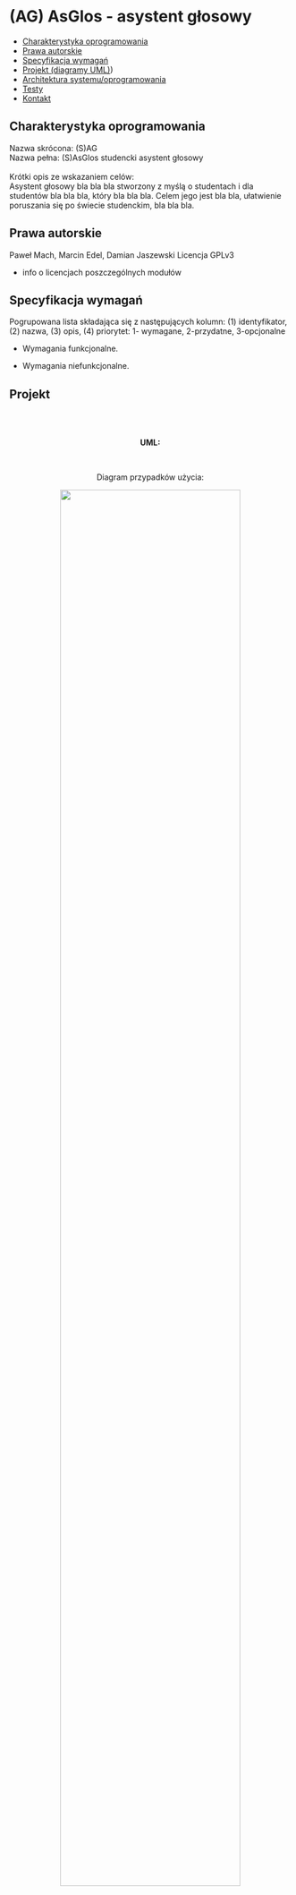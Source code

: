#  (AG) AsGlos - asystent głosowy

* [Charakterystyka  oprogramowania](#Charakterystyka-oprogramowania)
* [Prawa autorskie](#Prawa-autorskie)
* [Specyfikacja wymagań](#Specyfikacja-wymagań)
* [Projekt (diagramy UML)](#Projekt))
* [Architektura systemu/oprogramowania](#Architektura-oprogramowania)
* [Testy](#Testy)
* [Kontakt](#Kontakt)


## Charakterystyka  oprogramowania

Nazwa skrócona: (S)AG<br>
Nazwa pełna: (S)AsGlos studencki asystent głosowy
<br><br>
Krótki opis ze wskazaniem celów:<br>
Asystent głosowy bla bla bla stworzony z myślą o studentach i dla studentów bla bla bla, który bla bla bla.
Celem jego jest bla bla, ułatwienie poruszania się po świecie studenckim, bla bla bla.
	
## Prawa autorskie

Paweł Mach, Marcin Edel, Damian Jaszewski
Licencja GPLv3
+ info o licencjach poszczególnych modułów

## Specyfikacja wymagań

Pogrupowana lista składająca się z następujących kolumn: (1) identyfikator, (2) nazwa, (3) opis, (4) priorytet: 1- wymagane, 2-przydatne, 3-opcjonalne 

+ Wymagania funkcjonalne. 

+ Wymagania niefunkcjonalne.

## Projekt
<br><br>
<p align="center"><b>
UML:
</b></p>
<br>
<p align="center">
Diagram przypadków użycia:
</p>
<p align="center">
<img src="https://raw.githubusercontent.com/pmh-projects/io/master/diagramy/UML_diagram_przypadkow_uzycia.png" width=80%/>
</p>
<p align="center">
Diagram czynnosci dla każdego przypadku użycia
</p>
<p align="center">
<img src="https://raw.githubusercontent.com/pmh-projects/io/master/diagramy/UML_dpu1.png" width=80%/>
</p>	
<p align="center">
<img src="https://raw.githubusercontent.com/pmh-projects/io/master/diagramy/UML_dpu2.png" width=80%/>
</p>
<p align="center">
<img src="https://raw.githubusercontent.com/pmh-projects/io/master/diagramy/UML_dpu3.png" width=80%/>
</p>
<p align="center">
Diagram komponentów
</p>
<p align="center">
<img src="https://raw.githubusercontent.com/pmh-projects/io/master/diagramy/UML_diagram_komponentow.png" width=80%/>
</p>
<p align="center">
Diagram wdrożeń
</p>
<p align="center">
<img src="https://raw.githubusercontent.com/pmh-projects/io/master/diagramy/UML_diagram_wdrozen.png" width=80%/>
</p>

## Architektura oprogramowania

Architektura rozwoju:

+ Python 3.9 -  wydanie Python'a
+ PyCharm - zintegrowane środowisko programistyczne używane w programowaniu komputerowym, specjalnie dla języka Python
+ pip - system zarządzania pakietami napisany w Pythonie, używany do instalowania pakietów oprogramowania i zarządzania nimi.
+ Pipenv - narzędzie, które ma na celu wprowadzenie do świata Pythona tego, co najlepsze ze wszystkich światów pakowania (bundler, composer, npm, cargo, yarn, itp.).
+ Python Virtual Environments (virtualenv)
+ Niezbędne moduły/biblioteki: speech_recognition, pyowm, wikipedia, random, webbrowser,
+ pyttsx3, pyautogui, googlesearch, tkinter, time, freeze etc.(wszystkie moduły in requirements.txt)
+ Połączenie sieciowe w celu połączenia się z modułami
+ System umożliwiający wykorzystanie Pyttsx3 i Speech Recognition przy konwersji z tesktu do głosu i głosu do tekstu w języku polskim 
+ Mikrofon (bardzo dobrze wychwytujący dźwięki)
+ Głośniki

Architektura uruchomieniowa:

+ Python 3.9
+ Niezbędne moduły/biblioteki: speech_recognition, pyowm, wikipedia, random, webbrowser, pyttsx3, pyautogui, googlesearch, tkinter, time
(w celu instalacji wszystkich modułów za jednym razem proszę użyć "pip freeze > requirements.txt")
+ Skonfugurowane środowisko (PATH i zmienne środowiskowe)
+ Połączenie sieciowe w celu połączenia się z modułami
+ System umożliwiający wykorzystanie Pyttsx3 i Speech Recognition przy konwersji z tesktu do głosu i głosu do tekstu w języku polskim 
+ Mikrofon (bardzo dobrze wychwytujący dźwięki)
+ Głośniki

## Testy

Processing........................

## Kontakt

pawelmach@pm.me<br>
damian.jaszewski.@<br>
marcin.edel@
